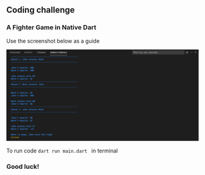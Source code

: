 

## Coding challenge

### A Fighter Game in Native Dart

Use the screenshot below as a guide

<img src="./screenshot/1.png" alt="guide">

To run code `dart run main.dart ` in terminal

### Good luck!

